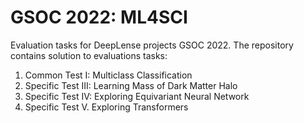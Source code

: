 # GSOC 2022: ML4SCI
Evaluation tasks for DeepLense projects GSOC 2022. The repository contains solution to evaluations tasks: 
1. Common Test I: Multiclass Classification
2. Specific Test III: Learning Mass of Dark Matter Halo
3. Specific Test IV: Exploring Equivariant Neural Network
4. Specific Test V. Exploring Transformers
